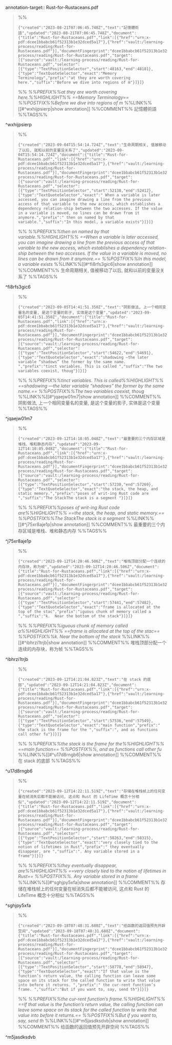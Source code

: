annotation-target:: Rust-for-Rustaceans.pdf


>%%
>```annotation-json
>{"created":"2023-08-21T07:06:45.748Z","text":"記憶體術語","updated":"2023-08-21T07:06:45.748Z","document":{"title":"Rust-for-Rustaceans.pdf","link":[{"href":"urn:x-pdf:dcee1bbabcb61f52313b1e32dced5a17"},{"href":"vault:/learning-process/reading/Rust-for-Rustaceans.pdf"}],"documentFingerprint":"dcee1bbabcb61f52313b1e32dced5a17"},"uri":"vault:/learning-process/reading/Rust-for-Rustaceans.pdf","target":[{"source":"vault:/learning-process/reading/Rust-for-Rustaceans.pdf","selector":[{"type":"TextPositionSelector","start":48163,"end":48181},{"type":"TextQuoteSelector","exact":"Memory Terminology","prefix":"at they are worth covering here.","suffix":"Before we dive into regions of m"}]}]}
>```
>%%
>*%%PREFIX%%at they are worth covering here.%%HIGHLIGHT%% ==Memory Terminology== %%POSTFIX%%Before we dive into regions of m*
>%%LINK%%[[#^wxhijpsierp|show annotation]]
>%%COMMENT%%
>記憶體術語
>%%TAGS%%
>
^wxhijpsierp



>%%
>```annotation-json
>{"created":"2023-09-04T15:54:14.724Z","text":"生命周期相关, 值被移动了以后, 就和以前的变量没关系了","updated":"2023-09-04T15:54:14.724Z","document":{"title":"Rust-for-Rustaceans.pdf","link":[{"href":"urn:x-pdf:dcee1bbabcb61f52313b1e32dced5a17"},{"href":"vault:/learning-process/reading/Rust-for-Rustaceans.pdf"}],"documentFingerprint":"dcee1bbabcb61f52313b1e32dced5a17"},"uri":"vault:/learning-process/reading/Rust-for-Rustaceans.pdf","target":[{"source":"vault:/learning-process/reading/Rust-for-Rustaceans.pdf","selector":[{"type":"TextPositionSelector","start":52138,"end":52412},{"type":"TextQuoteSelector","exact":" When a variable is later accessed, you can imagine drawing a line from the previous access of that variable to the new access, which establishes a dependency relation-ship between the two accesses. If the value in a variable is moved, no lines can be drawn from it anymore.","prefix":" then on named by that variable.","suffix":"In this model, a variable exists"}]}]}
>```
>%%
>*%%PREFIX%%then on named by that variable.%%HIGHLIGHT%% ==When a variable is later accessed, you can imagine drawing a line from the previous access of that variable to the new access, which establishes a dependency relation-ship between the two accesses. If the value in a variable is moved, no lines can be drawn from it anymore.== %%POSTFIX%%In this model, a variable exists*
>%%LINK%%[[#^fi8rfs3gic6|show annotation]]
>%%COMMENT%%
>生命周期相关, 值被移动了以后, 就和以前的变量没关系了
>%%TAGS%%
>
^fi8rfs3gic6


>%%
>```annotation-json
>{"created":"2023-09-05T14:41:51.350Z","text":"阴影做法, 上一个相同变量名的变量, 是这个变量的影子, 实体是这个变量","updated":"2023-09-05T14:41:51.350Z","document":{"title":"Rust-for-Rustaceans.pdf","link":[{"href":"urn:x-pdf:dcee1bbabcb61f52313b1e32dced5a17"},{"href":"vault:/learning-process/reading/Rust-for-Rustaceans.pdf"}],"documentFingerprint":"dcee1bbabcb61f52313b1e32dced5a17"},"uri":"vault:/learning-process/reading/Rust-for-Rustaceans.pdf","target":[{"source":"vault:/learning-process/reading/Rust-for-Rustaceans.pdf","selector":[{"type":"TextPositionSelector","start":54622,"end":54691},{"type":"TextQuoteSelector","exact":"shadowing —the later variable “shadows” the former by the same name. ","prefix":"tinct variables. This is called ","suffix":"The two variables coexist, thoug"}]}]}
>```
>%%
>*%%PREFIX%%tinct variables. This is called%%HIGHLIGHT%% ==shadowing —the later variable “shadows” the former by the same name.== %%POSTFIX%%The two variables coexist, thoug*
>%%LINK%%[[#^jqaejw01m7|show annotation]]
>%%COMMENT%%
>阴影做法, 上一个相同变量名的变量, 是这个变量的影子, 实体是这个变量
>%%TAGS%%
>
^jqaejw01m7


>%%
>```annotation-json
>{"created":"2023-09-12T14:18:05.048Z","text":"最重要的三个内存区域是堆栈、堆和静态内存","updated":"2023-09-12T14:18:05.048Z","document":{"title":"Rust-for-Rustaceans.pdf","link":[{"href":"urn:x-pdf:dcee1bbabcb61f52313b1e32dced5a17"},{"href":"vault:/learning-process/reading/Rust-for-Rustaceans.pdf"}],"documentFingerprint":"dcee1bbabcb61f52313b1e32dced5a17"},"uri":"vault:/learning-process/reading/Rust-for-Rustaceans.pdf","target":[{"source":"vault:/learning-process/reading/Rust-for-Rustaceans.pdf","selector":[{"type":"TextPositionSelector","start":57230,"end":57269},{"type":"TextQuoteSelector","exact":"the stack, the heap, and static memory.","prefix":"poses of writ-ing Rust code are ","suffix":"The StackThe stack is a segment "}]}]}
>```
>%%
>*%%PREFIX%%poses of writ-ing Rust code are%%HIGHLIGHT%% ==the stack, the heap, and static memory.== %%POSTFIX%%The StackThe stack is a segment*
>%%LINK%%[[#^j75xr8aje1p|show annotation]]
>%%COMMENT%%
>最重要的三个内存区域是堆栈、堆和静态内存
>%%TAGS%%
>
^j75xr8aje1p


>%%
>```annotation-json
>{"created":"2023-09-12T14:20:46.506Z","text":"堆栈顶部分配一个连续的内存块，称为帧","updated":"2023-09-12T14:20:46.506Z","document":{"title":"Rust-for-Rustaceans.pdf","link":[{"href":"urn:x-pdf:dcee1bbabcb61f52313b1e32dced5a17"},{"href":"vault:/learning-process/reading/Rust-for-Rustaceans.pdf"}],"documentFingerprint":"dcee1bbabcb61f52313b1e32dced5a17"},"uri":"vault:/learning-process/reading/Rust-for-Rustaceans.pdf","target":[{"source":"vault:/learning-process/reading/Rust-for-Rustaceans.pdf","selector":[{"type":"TextPositionSelector","start":57441,"end":57482},{"type":"TextQuoteSelector","exact":"frame is allocated at the top of the stac","prefix":"iguous chunk of memory called a ","suffix":"k.  Near the bottom of the stack"}]}]}
>```
>%%
>*%%PREFIX%%iguous chunk of memory called a%%HIGHLIGHT%% ==frame is allocated at the top of the stac== %%POSTFIX%%k.  Near the bottom of the stack*
>%%LINK%%[[#^ibhrzi1trjb|show annotation]]
>%%COMMENT%%
>堆栈顶部分配一个连续的内存块，称为帧
>%%TAGS%%
>
^ibhrzi1trjb


>%%
>```annotation-json
>{"created":"2023-09-12T14:21:04.823Z","text":"在 stack 的底部","updated":"2023-09-12T14:21:04.823Z","document":{"title":"Rust-for-Rustaceans.pdf","link":[{"href":"urn:x-pdf:dcee1bbabcb61f52313b1e32dced5a17"},{"href":"vault:/learning-process/reading/Rust-for-Rustaceans.pdf"}],"documentFingerprint":"dcee1bbabcb61f52313b1e32dced5a17"},"uri":"vault:/learning-process/reading/Rust-for-Rustaceans.pdf","target":[{"source":"vault:/learning-process/reading/Rust-for-Rustaceans.pdf","selector":[{"type":"TextPositionSelector","start":57536,"end":57549},{"type":"TextQuoteSelector","exact":"main function","prefix":" the stack is the frame for the ","suffix":", and as functions call other fu"}]}]}
>```
>%%
>*%%PREFIX%%the stack is the frame for the%%HIGHLIGHT%% ==main function== %%POSTFIX%%, and as functions call other fu*
>%%LINK%%[[#^u17d8rngb6|show annotation]]
>%%COMMENT%%
>在 stack 的底部
>%%TAGS%%
>
^u17d8rngb6


>%%
>```annotation-json
>{"created":"2023-09-12T14:22:11.519Z","text":"存储在堆栈帧上的任何变量在帧消失后都不能被访问, 这点和 Rust 的 LifeTime 概念十分相似","updated":"2023-09-12T14:22:11.519Z","document":{"title":"Rust-for-Rustaceans.pdf","link":[{"href":"urn:x-pdf:dcee1bbabcb61f52313b1e32dced5a17"},{"href":"vault:/learning-process/reading/Rust-for-Rustaceans.pdf"}],"documentFingerprint":"dcee1bbabcb61f52313b1e32dced5a17"},"uri":"vault:/learning-process/reading/Rust-for-Rustaceans.pdf","target":[{"source":"vault:/learning-process/reading/Rust-for-Rustaceans.pdf","selector":[{"type":"TextPositionSelector","start":58263,"end":58315},{"type":"TextQuoteSelector","exact":"very closely tied to the notion of lifetimes in Rust","prefix":" they eventually disappear, are ","suffix":". Any variable stored in a frame"}]}]}
>```
>%%
>*%%PREFIX%%they eventually disappear, are%%HIGHLIGHT%% ==very closely tied to the notion of lifetimes in Rust== %%POSTFIX%%. Any variable stored in a frame*
>%%LINK%%[[#^sghjpy5xfa|show annotation]]
>%%COMMENT%%
>存储在堆栈帧上的任何变量在帧消失后都不能被访问, 这点和 Rust 的 LifeTime 概念十分相似
>%%TAGS%%
>
^sghjpy5xfa


>%%
>```annotation-json
>{"created":"2023-09-18T07:48:31.680Z","text":"给函数的返回值预先开辟空间","updated":"2023-09-18T07:48:31.680Z","document":{"title":"Rust-for-Rustaceans.pdf","link":[{"href":"urn:x-pdf:dcee1bbabcb61f52313b1e32dced5a17"},{"href":"vault:/learning-process/reading/Rust-for-Rustaceans.pdf"}],"documentFingerprint":"dcee1bbabcb61f52313b1e32dced5a17"},"uri":"vault:/learning-process/reading/Rust-for-Rustaceans.pdf","target":[{"source":"vault:/learning-process/reading/Rust-for-Rustaceans.pdf","selector":[{"type":"TextPositionSelector","start":58778,"end":58947},{"type":"TextQuoteSelector","exact":"If that value is the function’s return value, the calling function can leave some space on its stack for the called function to write that value into before it returns. ","prefix":" the cur-rent function’s frame. ","suffix":"But if you want to, say, send th"}]}]}
>```
>%%
>*%%PREFIX%%the cur-rent function’s frame.%%HIGHLIGHT%% ==If that value is the function’s return value, the calling function can leave some space on its stack for the called function to write that value into before it returns.== %%POSTFIX%%But if you want to, say, send th*
>%%LINK%%[[#^m5jasdksdvb|show annotation]]
>%%COMMENT%%
>给函数的返回值预先开辟空间
>%%TAGS%%
>
^m5jasdksdvb
